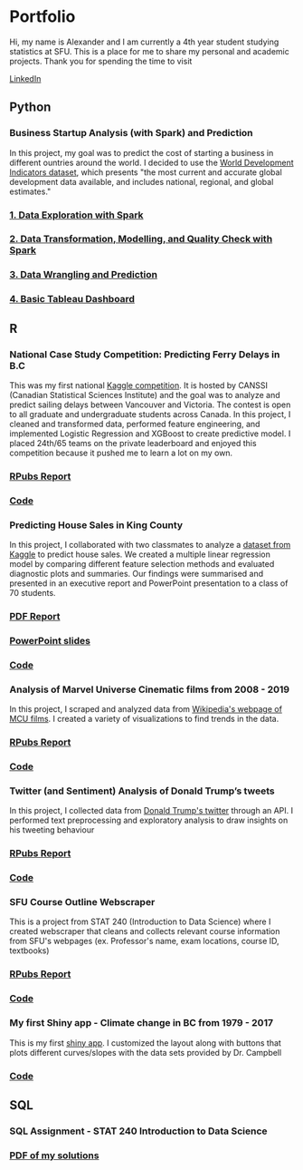 # Portfolio

Hi, my name is Alexander and I am currently a 4th year student studying statistics at SFU. This is a place for me to share my personal and academic projects. Thank you for spending the time to visit

[LinkedIn](https://www.linkedin.com/in/alexander-lo-a2119317b/)

## Python
### Business Startup Analysis (with Spark) and Prediction
In this project, my goal was to predict the cost of starting a business in different ountries around the world. I decided to use the [World Development Indicators dataset](https://datacatalog.worldbank.org/dataset/world-development-indicators), which presents "the most current and accurate global development data available, and includes national, regional, and global estimates."
### [1. Data Exploration with Spark](https://github.com/alexlo97/Portfolio/blob/master/Projects/BusinessStartupAnalysis/Data%20Exploration.ipynb)
### [2. Data Transformation, Modelling, and Quality Check with Spark](https://github.com/alexlo97/Portfolio/blob/master/Projects/BusinessStartupAnalysis/Data_Transformation_Modeling_Quality_Check.ipynb)
### [3. Data Wrangling and Prediction](https://github.com/alexlo97/Portfolio/blob/master/Projects/BusinessStartupAnalysis/Data%20Science.ipynb)
### [4. Basic Tableau Dashboard](https://public.tableau.com/profile/alex4006#!/vizhome/BusinessStartup/Dashboard1?publish=yes)

## R
### National Case Study Competition: Predicting Ferry Delays in B.C
This was my first national [Kaggle competition](https://www.kaggle.com/c/canssi-ncsc-ferry-delays/overview). It is hosted by CANSSI (Canadian Statistical Sciences Institute) and the goal was to analyze and predict sailing delays between Vancouver and Victoria. The contest is open to all graduate and undergraduate students across Canada. In this project, I cleaned and transformed data, performed feature engineering, and implemented Logistic Regression and XGBoost to create predictive model. I placed 24th/65 teams on the private leaderboard and enjoyed this competition because it pushed me to learn a lot on my own.
### [RPubs Report](http://rpubs.com/alexlo97/536052)
### [Code](https://github.com/alexlo97/Portfolio/blob/master/Projects/ferry%20delays%20case%20study%20competition/scaled_ferries.Rmd)

### Predicting House Sales in King County 
In this project, I collaborated with two classmates to analyze a [dataset from Kaggle](https://www.kaggle.com/harlfoxem/housesalesprediction) to predict house sales. We created a multiple linear regression model by comparing different feature selection methods and evaluated diagnostic plots and summaries. Our findings were summarised and presented in an executive report and PowerPoint presentation to a class of 70 students.
### [PDF Report](https://www.docdroid.net/5y2QKc4/stat-350-project-report.pdf)
### [PowerPoint slides](https://docs.google.com/presentation/d/1d3bMz0YZG9AqL_bYVowkAN12PyJ-OetIZV97-9dq_jw/edit?usp=sharing)
### [Code](https://github.com/alexlo97/Portfolio/blob/master/Projects/house%20price%20prediction/stat350_Project_HouseSalesPrice_v7-2.rmd)

### Analysis of Marvel Universe Cinematic films from 2008 - 2019
In this project, I scraped and analyzed data from [Wikipedia's webpage of MCU films](https://en.wikipedia.org/wiki/List_of_Marvel_Cinematic_Universe_films). I created a variety of visualizations to find trends in the data.
### [RPubs Report](https://rpubs.com/alexlo97/499619)
### [Code](https://github.com/alexlo97/Portfolio/blob/master/Projects/Analysis%20of%20MCU%20films/MCU_Analysis.rmd)

### Twitter (and Sentiment) Analysis of Donald Trump’s tweets
In this project, I collected data from [Donald Trump's twitter](https://twitter.com/realDonaldTrump?ref_src=twsrc%5Egoogle%7Ctwcamp%5Eserp%7Ctwgr%5Eauthor) through an API. I performed text preprocessing and exploratory analysis to draw insights on his tweeting behaviour
### [RPubs Report](http://rpubs.com/alexlo97/512292)
### [Code](https://github.com/alexlo97/Portfolio/blob/master/Projects/Twitter%20Analysis/Twitter%20Analysis%20of%20DT.Rmd)

### SFU Course Outline Webscraper
This is a project from STAT 240 (Introduction to Data Science) where I created webscraper that cleans and collects relevant course information from SFU's webpages (ex. Professor's name, exam locations, course ID, textbooks)
### [RPubs Report](http://rpubs.com/alexlo97/499396)
### [Code](https://github.com/alexlo97/Portfolio/blob/master/Projects/SFU%20webscraper/SFU_webscraper.Rmd)

### My first Shiny app - Climate change in BC from 1979 - 2017
This is my first [shiny app](https://shiny.rcg.sfu.ca/u/ala148/shinyapp/). I customized the layout along with buttons that plots different curves/slopes with the data sets provided by Dr. Campbell
### [Code](https://github.com/alexlo97/Portfolio/tree/master/Projects/shiny%20app)

## SQL
### SQL Assignment - STAT 240 Introduction to Data Science 
### [PDF of my solutions](https://www.docdroid.net/FHnnvHF/qa-ass-4.pdf)



